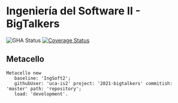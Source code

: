 #  Ingeniería del Software II - BigTalkers

![GHA Status](https://github.com/Gasppo/2021-bigtalkers/actions/workflows/GHA.yml/badge.svg)
[![Coverage Status](https://coveralls.io/repos/github/Gasppo/2021-bigtalkers/badge.svg?branch=master)](https://coveralls.io/github/Gasppo/2021-bigtalkers?branch=master)

## Metacello

```smalltalk
Metacello new
   baseline: 'IngSoft2';
   githubUser: 'uca-is2' project: '2021-bigtalkers' commitish: 'master' path: 'repository';
   load: 'development'.
```
